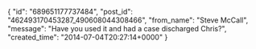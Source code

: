  {
   "id": "689651177737484",
   "post_id": "462493170453287_490608044308466",
   "from_name": "Steve McCall",
   "message": "Have you used it and had a case discharged Chris?",
   "created_time": "2014-07-04T20:27:14+0000"
 }
